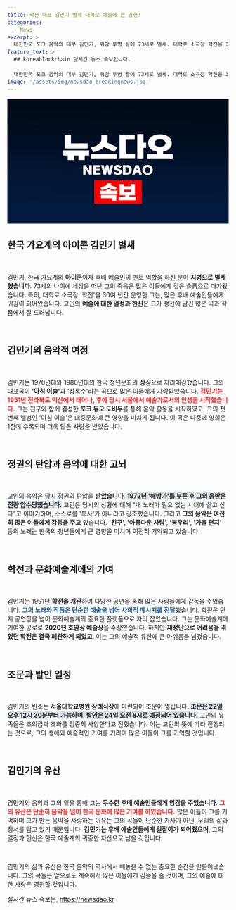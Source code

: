 ```yaml
---
title: 학전 대표 김민기 별세 대학로 예술에 큰 공헌!
categories:
  - News
excerpt: >
  대한민국 포크 음악의 대부 김민기, 위암 투병 끝에 73세로 별세. 대학로 소극장 학전을 30년간 운영하며 후배 예술인 양성에 기여한 그의 삶과 음악이 남긴 유산을 기억해주세요.
feature_text: >
  ## koreablockchain 실시간 뉴스 속보입니다.

  대한민국 포크 음악의 대부 김민기, 위암 투병 끝에 73세로 별세. 대학로 소극장 학전을 30년간 운영하며 후배 예술인 양성에 기여한 그의 삶과 음악이 남긴 유산을 기억해주세요.
image: '/assets/img/newsdao_breakingnews.jpg'
---
```


<p><img src="/assets/img/newsdao_breakingnews.jpg" alt="koreablockchain 속보" /></p>

<h2 data-ke-size="size26">한국 가요계의 아이콘 김민기 별세</h2>

<p data-ke-size="size16">&nbsp;</p>

<p>김민기, 한국 가요계의 <strong>아이콘</strong>이자 후배 예술인의 멘토 역할을 하신 분이 <strong>지병으로 별세했습니다</strong>. 73세의 나이에 세상을 떠난 그의 죽음은 많은 이들에게 깊은 슬픔으로 다가왔습니다. 특히, 대학로 소극장 '학전'을 30여 년간 운영한 그는, 많은 후배 예술인들에게 귀감이 되어왔습니다. 고인의 <strong>예술에 대한 열정과 헌신</strong>은 그가 생전에 남긴 많은 곡과 작품에서 잘 드러납니다. </p>

<p data-ke-size="size16">&nbsp;</p>

<h2 data-ke-size="size26">김민기의 음악적 여정</h2>

<p data-ke-size="size16">&nbsp;</p>

<p>김민기는 1970년대와 1980년대의 한국 청년문화의 <strong>상징</strong>으로 자리매김했습니다. 그의 대표곡이 <strong>'아침 이슬'</strong>과 '상록수'라는 곡으로 많은 이들에게 사랑받았습니다. <b><span style="color: #ee2323;">김민기는 1951년 전라북도 익산에서 태어나, 후에 당시 서울에서 예술가로서의 인생을 시작했습니다.</span></b> 그는 친구와 함께 결성한 <strong>포크 듀오 도비두</strong>를 통해 음악 활동을 시작하였고, 그의 첫 번째 앨범인 '아침 이슬'은 대중문화에 큰 영향을 미치게 됩니다. 이 곡은 나중에 양희은 1집에 수록되며 더욱 많은 사랑을 받았습니다.</p>

<p data-ke-size="size16">&nbsp;</p>

<h2 data-ke-size="size26">정권의 탄압과 음악에 대한 고뇌</h2>

<p data-ke-size="size16">&nbsp;</p>

<p>고인의 음악은 당시 정권의 탄압을 <strong>받았습니다</strong>. <b><span style="background-color: #21538527;">1972년 '해방가'를 부른 후 그의 음반은 전량 압수당했습니다.</span></b> 고인은 당시의 상황에 대해 "내 노래가 필요 없는 시대에 살고 싶다"고 이야기하며, 스스로를 '투사'가 아니라고 강조했습니다. 그리고 <strong>그의 음악은 여전히 많은 이들에게 감동을 주고</strong> 있습니다. <strong>'친구', '아름다운 사람', '봉우리', '가을 편지'</strong> 등의 노래는 한국의 청년들에게 큰 영향을 미치며 여전히 기억되고 있습니다.</p>

<p data-ke-size="size16">&nbsp;</p>

<h2 data-ke-size="size26">학전과 문화예술계에의 기여</h2>

<p data-ke-size="size16">&nbsp;</p>

<p>김민기는 1991년 <strong>학전을 개관</strong>하여 다양한 공연을 통해 많은 사람들에게 감동을 주었습니다. <b><span style="color: #1a5490;">그의 노래와 작품은 단순한 예술을 넘어 사회적 메시지를 전달</span></b>했습니다. 학전은 단지 공연장을 넘어 문화예술계의 중요한 플랫폼으로 자리 잡았습니다. 그는 문화예술계에 기여한 공로로 <strong>2020년 호암상 예술상</strong>을 수상했습니다. 하지만 <strong>재정난으로 어려움을 겪었던 학전은 결국 폐관하게 되었고</strong>, 이는 그의 예술적 유산에 큰 아쉬움을 남겼습니다.</p>

<p data-ke-size="size16">&nbsp;</p>

<h2 data-ke-size="size26">조문과 발인 일정</h2>

<p data-ke-size="size16">&nbsp;</p>

<p>김민기의 빈소는 <strong>서울대학교병원 장례식장</strong>에 마련되어 조문이 열립니다. <b><span style="background-color: #21538527;">조문은 22일 오후 12시 30분부터 가능하며, 발인은 24일 오전 8시로 예정되어 있습니다.</span></b> 고인의 유족들은 조의금과 조화를 정중히 사양한다고 전했습니다. 이는 고인의 뜻에 따라 진행되는 것으로, 그의 생애와 예술적인 기여를 기리며 많은 이들이 그를 기억할 것입니다.</p>

<p data-ke-size="size16">&nbsp;</p>

<h2 data-ke-size="size26">김민기의 유산</h2>

<p data-ke-size="size16">&nbsp;</p>

<p>김민기의 음악과 그의 일을 통해 그는 <strong>무수한 후배 예술인들에게 영감을 주었습니다</strong>. <b><span style="color: #ee2323;">그의 유산은 단순히 음악을 넘어 한국 문화에 많은 기여를 하였습니다.</span></b> 많은 이들이 그를 기억하며 그가 만든 음악을 사랑하는 이유는 그의 곡들이 단순한 가사가 아닌, 우리의 삶과 정서를 담고 있기 때문입니다. <strong>김민기는 후배 예술인들에게 길잡이가 되어줬으며</strong>, 그의 열정과 헌신은 한국 예술계의 귀중한 자산으로 남을 것입니다. </p>

<p data-ke-size="size16">&nbsp;</p>

<p>김민기의 삶과 유산은 한국 음악의 역사에서 빼놓을 수 없는 중요한 순간을 만들어냈습니다. 그의 곡들은 앞으로도 계속해서 많은 이들에게 감동을 줄 것이며, 그의 예술에 대한 사랑은 영원할 것입니다.</p>
실시간 뉴스 속보는, <a href="https://newsdao.kr" rel="dofollow">https://newsdao.kr</a>


